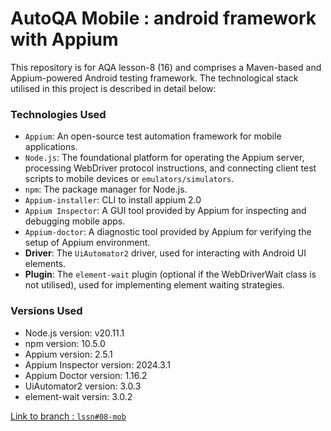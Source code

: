 # AutoQA Mobile : android framework with Appium
This repository is for AQA lesson-8 (16) and comprises a Maven-based and Appium-powered Android testing framework. The technological stack utilised in this project is described in detail below:

### Technologies Used
- `Appium`: An open-source test automation framework for mobile applications.
- `Node.js`: The foundational platform for operating the Appium server, processing WebDriver protocol instructions, and connecting client test scripts to mobile devices or `emulators/simulators`.
- `npm`: The package manager for Node.js.
- `Appium-installer`: CLI to install appium 2.0
- `Appium Inspector`: A GUI tool provided by Appium for inspecting and debugging mobile apps.
- `Appium-doctor`: A diagnostic tool provided by Appium for verifying the setup of Appium environment.
- **Driver**: The `UiAutomator2` driver, used for interacting with Android UI elements.
- **Plugin**: The `element-wait` plugin (optional if the WebDriverWait class is not utilised), used for implementing element waiting strategies.

### Versions Used
- Node.js version: v20.11.1
- npm version: 10.5.0
- Appium version: 2.5.1
- Appium Inspector version: 2024.3.1
- Appium Doctor version: 1.16.2
- UiAutomator2 version: 3.0.3
- element-wait versin: 3.0.2

[Link to branch : `lssn#08-mob`](https://github.com/Raul-ALab/autoqa-mobile/tree/lssn%2308-mob)
